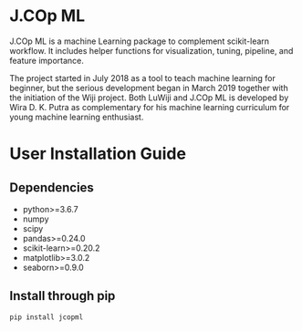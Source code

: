 # J.COp ML
J.COp ML is a machine Learning package to complement scikit-learn workflow. It includes helper functions for visualization, tuning, pipeline, and feature importance.

The project started in July 2018 as a tool to teach machine learning for beginner, but the serious development began in March 2019 together with the initiation of the Wiji project. Both LuWiji and J.COp ML is developed by Wira D. K. Putra as complementary for his machine learning curriculum for young machine learning enthusiast.

# User Installation Guide
## Dependencies
- python>=3.6.7
- numpy
- scipy
- pandas>=0.24.0
- scikit-learn>=0.20.2
- matplotlib>=3.0.2
- seaborn>=0.9.0

## Install through pip
```
pip install jcopml
```